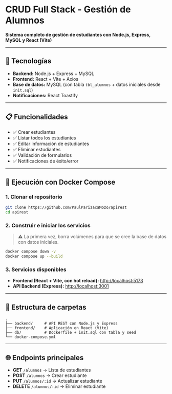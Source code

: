 # CRUD Full Stack - Gestión de Alumnos

**Sistema completo de gestión de estudiantes con Node.js, Express, MySQL y React (Vite)**  

---

## 🚀 Tecnologías

- **Backend:** Node.js + Express + MySQL
- **Frontend:** React + Vite + Axios
- **Base de datos:** MySQL (con tabla `tbl_alumnos` + datos iniciales desde `init.sql`)
- **Notificaciones:** React Toastify

---

## 📋 Funcionalidades

- ✅ Crear estudiantes  
- ✅ Listar todos los estudiantes  
- ✅ Editar información de estudiantes  
- ✅ Eliminar estudiantes  
- ✅ Validación de formularios  
- ✅ Notificaciones de éxito/error  

---

## 🐳 Ejecución con Docker Compose

### 1. Clonar el repositorio

```bash
git clone https://github.com/PaulParizacaMozo/apirest
cd apirest
````

### 2. Construir e iniciar los servicios

> ⚠️ La primera vez, borra volúmenes para que se cree la base de datos con datos iniciales.

```bash
docker compose down -v
docker compose up --build
```

### 3. Servicios disponibles

- **Frontend (React + Vite, con hot reload):** [http://localhost:5173](http://localhost:5173)
- **API Backend (Express):** [http://localhost:3001](http://localhost:3001)

---

## 📂 Estructura de carpetas

```
.
├── backend/     # API REST con Node.js y Express
├── frontend/    # Aplicación en React (Vite)
├── db/          # Dockerfile + init.sql con tabla y seed
└── docker-compose.yml
```

---

## 🌐 Endpoints principales

- **GET** `/alumnos` → Lista de estudiantes
- **POST** `/alumnos` → Crear estudiante
- **PUT** `/alumnos/:id` → Actualizar estudiante
- **DELETE** `/alumnos/:id` → Eliminar estudiante
